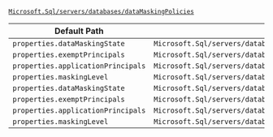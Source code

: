 [`Microsoft.Sql/servers/databases/dataMaskingPolicies`](https://docs.microsoft.com/en-us/azure/templates/microsoft.sql/servers/databases/datamaskingpolicies)

| Default Path | Alias |
|---|---|
| `properties.dataMaskingState` | `Microsoft.Sql/servers/databases/dataMaskingPolicies/dataMaskingState` |
| `properties.exemptPrincipals` | `Microsoft.Sql/servers/databases/dataMaskingPolicies/exemptPrincipals` |
| `properties.applicationPrincipals` | `Microsoft.Sql/servers/databases/dataMaskingPolicies/applicationPrincipals` |
| `properties.maskingLevel` | `Microsoft.Sql/servers/databases/dataMaskingPolicies/maskingLevel` |
| `properties.dataMaskingState` | `Microsoft.Sql/servers/databases/dataMaskingPolicies/Default.dataMaskingState` |
| `properties.exemptPrincipals` | `Microsoft.Sql/servers/databases/dataMaskingPolicies/Default.exemptPrincipals` |
| `properties.applicationPrincipals` | `Microsoft.Sql/servers/databases/dataMaskingPolicies/Default.applicationPrincipals` |
| `properties.maskingLevel` | `Microsoft.Sql/servers/databases/dataMaskingPolicies/Default.maskingLevel` |

